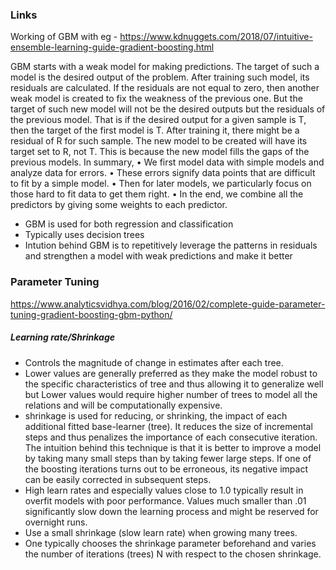 ### Links
Working of GBM with eg - https://www.kdnuggets.com/2018/07/intuitive-ensemble-learning-guide-gradient-boosting.html

GBM starts with a weak model for making predictions. The target of such a model is the desired output of the problem. After training such model, its residuals are calculated. If the residuals are not equal to zero, then another weak model is created to fix the weakness of the previous one. But the target of such new model will not be the desired outputs but the residuals of the previous model. That is if the desired output for a given sample is T, then the target of the first model is T. After training it, there might be a residual of R for such sample. The new model to be created will have its target set to R, not T. This is because the new model fills the gaps of the previous models. In summary, 
• We first model data with simple models and analyze data for errors. 
• These errors signify data points that are difficult to fit by a simple model. 
• Then for later models, we particularly focus on those hard to fit data to get them right. 
• In the end, we combine all the predictors by giving some weights to each predictor.

* GBM is used for both regression and classification
* Typically uses decision trees
* Intution behind GBM is to repetitively leverage the patterns in residuals and strengthen a model with weak predictions and make it better

### Parameter Tuning
https://www.analyticsvidhya.com/blog/2016/02/complete-guide-parameter-tuning-gradient-boosting-gbm-python/

##### Learning rate/Shrinkage 
* Controls the magnitude of change in estimates after each tree. 
* Lower values are generally preferred as they make the model robust to the specific characteristics of tree and thus allowing it to generalize well but Lower values would require higher number of trees to model all the relations and will be computationally expensive.
* shrinkage is used for reducing, or shrinking, the impact of each additional fitted base-learner (tree). It reduces the size of incremental steps and thus penalizes the importance of each consecutive iteration. The intuition behind this technique is that it is better to improve a model by taking many small steps than by taking fewer large steps. If one of the boosting iterations turns out to be erroneous, its negative impact can be easily corrected in subsequent steps.
* High learn rates and especially values close to 1.0 typically result in overfit models with poor performance.  Values much smaller than .01 significantly slow down the learning process and might be reserved for overnight runs.
* Use a small shrinkage (slow learn rate) when growing many trees.
* One typically chooses the shrinkage parameter beforehand and varies the number of iterations (trees) N with respect to the chosen shrinkage. 










